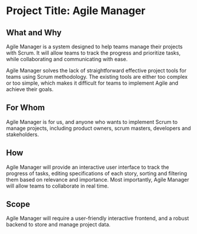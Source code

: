 # Project Title: Agile Manager

## What and Why

Agile Manager is a system designed to help teams manage their projects with Scrum. It will allow teams to track the progress and prioritize tasks, while collaborating and communicating with ease.

Agile Manager solves the lack of straightforward effective project tools for teams using Scrum methodology. The existing tools are either too complex or too simple, which makes it difficult for teams to implement Agile and achieve their goals.

## For Whom

Agile Manager is for us, and anyone who wants to implement Scrum to manage projects, including product owners, scrum masters, developers and stakeholders.

## How

Agile Manager will provide an interactive user interface to track the progress of tasks, editing specifications of each story, sorting and filtering them based on relevance and importance. Most importantly, Agile Manager will allow teams to collaborate in real time.

## Scope

Agile Manager will require a user-friendly interactive frontend, and a robust backend to store and manage project data.
